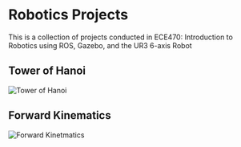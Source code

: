 # Robotics Projects
This is a collection of projects conducted in ECE470: Introduction to Robotics using ROS, Gazebo, and the UR3 6-axis Robot

## Tower of Hanoi
![Tower of Hanoi](assets/tower_of_hanoi.gif)

## Forward Kinematics
![Forward Kinetmatics](assets/forward_kinematics.gif)
